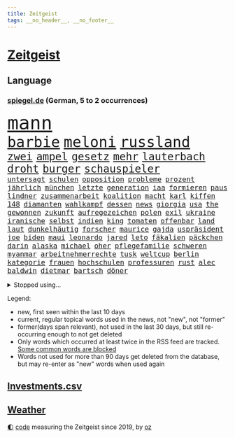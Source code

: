 ```yaml
---
title: Zeitgeist
tags: __no_header__, __no_footer__
---
```


# [Zeitgeist](https://oliz.io/zeitgeist/)

## Language

<h3><a href="https://www.spiegel.de" target="_blank">spiegel.de</a> (German, 5 to 2 occurrences)</h3>
<p style="font-family:monospace">
<span style="font-size:32pt"><a href="news_links.html#mann" class="current">mann</a></span>
<br>
<span style="font-size:25pt"><a href="news_links.html#barbie" class="current">barbie</a></span>
<span style="font-size:25pt"><a href="news_links.html#meloni" class="current">meloni</a></span>
<span style="font-size:25pt"><a href="news_links.html#russland" class="current">russland</a></span>
<br>
<span style="font-size:18pt"><a href="news_links.html#zwei" class="current">zwei</a></span>
<span style="font-size:18pt"><a href="news_links.html#ampel" class="current">ampel</a></span>
<span style="font-size:18pt"><a href="news_links.html#gesetz" class="current">gesetz</a></span>
<span style="font-size:18pt"><a href="news_links.html#mehr" class="current">mehr</a></span>
<span style="font-size:18pt"><a href="news_links.html#lauterbach" class="current">lauterbach</a></span>
<span style="font-size:18pt"><a href="news_links.html#droht" class="current">droht</a></span>
<span style="font-size:18pt"><a href="news_links.html#burger" class="current">burger</a></span>
<span style="font-size:18pt"><a href="news_links.html#schauspieler" class="current">schauspieler</a></span>
<br>
<span style="font-size:12pt"><a href="news_links.html#untersagt" class="current">untersagt</a></span>
<span style="font-size:12pt"><a href="news_links.html#schulen" class="current">schulen</a></span>
<span style="font-size:12pt"><a href="news_links.html#opposition" class="current">opposition</a></span>
<span style="font-size:12pt"><a href="news_links.html#probleme" class="current">probleme</a></span>
<span style="font-size:12pt"><a href="news_links.html#prozent" class="current">prozent</a></span>
<span style="font-size:12pt"><a href="news_links.html#jährlich" class="current">jährlich</a></span>
<span style="font-size:12pt"><a href="news_links.html#münchen" class="current">münchen</a></span>
<span style="font-size:12pt"><a href="news_links.html#letzte" class="current">letzte</a></span>
<span style="font-size:12pt"><a href="news_links.html#generation" class="current">generation</a></span>
<span style="font-size:12pt"><a href="news_links.html#iaa" class="new">iaa</a></span>
<span style="font-size:12pt"><a href="news_links.html#formieren" class="new">formieren</a></span>
<span style="font-size:12pt"><a href="news_links.html#paus" class="current">paus</a></span>
<span style="font-size:12pt"><a href="news_links.html#lindner" class="current">lindner</a></span>
<span style="font-size:12pt"><a href="news_links.html#zusammenarbeit" class="current">zusammenarbeit</a></span>
<span style="font-size:12pt"><a href="news_links.html#koalition" class="current">koalition</a></span>
<span style="font-size:12pt"><a href="news_links.html#macht" class="current">macht</a></span>
<span style="font-size:12pt"><a href="news_links.html#karl" class="current">karl</a></span>
<span style="font-size:12pt"><a href="news_links.html#kiffen" class="current">kiffen</a></span>
<span style="font-size:12pt"><a href="news_links.html#148" class="current">148</a></span>
<span style="font-size:12pt"><a href="news_links.html#diamanten" class="current">diamanten</a></span>
<span style="font-size:12pt"><a href="news_links.html#wahlkampf" class="current">wahlkampf</a></span>
<span style="font-size:12pt"><a href="news_links.html#dessen" class="current">dessen</a></span>
<span style="font-size:12pt"><a href="news_links.html#news" class="current">news</a></span>
<span style="font-size:12pt"><a href="news_links.html#giorgia" class="current">giorgia</a></span>
<span style="font-size:12pt"><a href="news_links.html#usa" class="current">usa</a></span>
<span style="font-size:12pt"><a href="news_links.html#the" class="current">the</a></span>
<span style="font-size:12pt"><a href="news_links.html#gewonnen" class="current">gewonnen</a></span>
<span style="font-size:12pt"><a href="news_links.html#zukunft" class="current">zukunft</a></span>
<span style="font-size:12pt"><a href="news_links.html#aufregezeichen" class="new">aufregezeichen</a></span>
<span style="font-size:12pt"><a href="news_links.html#polen" class="current">polen</a></span>
<span style="font-size:12pt"><a href="news_links.html#exil" class="current">exil</a></span>
<span style="font-size:12pt"><a href="news_links.html#ukraine" class="current">ukraine</a></span>
<span style="font-size:12pt"><a href="news_links.html#iranische" class="current">iranische</a></span>
<span style="font-size:12pt"><a href="news_links.html#selbst" class="current">selbst</a></span>
<span style="font-size:12pt"><a href="news_links.html#indien" class="current">indien</a></span>
<span style="font-size:12pt"><a href="news_links.html#king" class="current">king</a></span>
<span style="font-size:12pt"><a href="news_links.html#tomaten" class="current">tomaten</a></span>
<span style="font-size:12pt"><a href="news_links.html#offenbar" class="current">offenbar</a></span>
<span style="font-size:12pt"><a href="news_links.html#land" class="current">land</a></span>
<span style="font-size:12pt"><a href="news_links.html#laut" class="current">laut</a></span>
<span style="font-size:12pt"><a href="news_links.html#dunkelhäutig" class="new">dunkelhäutig</a></span>
<span style="font-size:12pt"><a href="news_links.html#forscher" class="current">forscher</a></span>
<span style="font-size:12pt"><a href="news_links.html#maurice" class="current">maurice</a></span>
<span style="font-size:12pt"><a href="news_links.html#gajda" class="new">gajda</a></span>
<span style="font-size:12pt"><a href="news_links.html#uspräsident" class="current">uspräsident</a></span>
<span style="font-size:12pt"><a href="news_links.html#joe" class="current">joe</a></span>
<span style="font-size:12pt"><a href="news_links.html#biden" class="current">biden</a></span>
<span style="font-size:12pt"><a href="news_links.html#maui" class="new">maui</a></span>
<span style="font-size:12pt"><a href="news_links.html#leonardo" class="current">leonardo</a></span>
<span style="font-size:12pt"><a href="news_links.html#jared" class="new">jared</a></span>
<span style="font-size:12pt"><a href="news_links.html#leto" class="new">leto</a></span>
<span style="font-size:12pt"><a href="news_links.html#fäkalien" class="new">fäkalien</a></span>
<span style="font-size:12pt"><a href="news_links.html#päckchen" class="current">päckchen</a></span>
<span style="font-size:12pt"><a href="news_links.html#darin" class="current">darin</a></span>
<span style="font-size:12pt"><a href="news_links.html#alaska" class="new">alaska</a></span>
<span style="font-size:12pt"><a href="news_links.html#michael" class="current">michael</a></span>
<span style="font-size:12pt"><a href="news_links.html#oher" class="new">oher</a></span>
<span style="font-size:12pt"><a href="news_links.html#pflegefamilie" class="new">pflegefamilie</a></span>
<span style="font-size:12pt"><a href="news_links.html#schweren" class="current">schweren</a></span>
<span style="font-size:12pt"><a href="news_links.html#myanmar" class="current">myanmar</a></span>
<span style="font-size:12pt"><a href="news_links.html#arbeitnehmerrechte" class="new">arbeitnehmerrechte</a></span>
<span style="font-size:12pt"><a href="news_links.html#tusk" class="current">tusk</a></span>
<span style="font-size:12pt"><a href="news_links.html#weltcup" class="current">weltcup</a></span>
<span style="font-size:12pt"><a href="news_links.html#berlin" class="current">berlin</a></span>
<span style="font-size:12pt"><a href="news_links.html#kategorie" class="current">kategorie</a></span>
<span style="font-size:12pt"><a href="news_links.html#frauen" class="current">frauen</a></span>
<span style="font-size:12pt"><a href="news_links.html#hochschulen" class="current">hochschulen</a></span>
<span style="font-size:12pt"><a href="news_links.html#professuren" class="new">professuren</a></span>
<span style="font-size:12pt"><a href="news_links.html#rust" class="current">rust</a></span>
<span style="font-size:12pt"><a href="news_links.html#alec" class="new">alec</a></span>
<span style="font-size:12pt"><a href="news_links.html#baldwin" class="new">baldwin</a></span>
<span style="font-size:12pt"><a href="news_links.html#dietmar" class="current">dietmar</a></span>
<span style="font-size:12pt"><a href="news_links.html#bartsch" class="current">bartsch</a></span>
<span style="font-size:12pt"><a href="news_links.html#döner" class="new">döner</a></span>
</p>
<details>
<summary>Stopped using...</summary>
<p class="former" style="font-size:12pt">
entscheidungen(1028) scheinen(1028) serie(1028) steigenden(1028) zuschauer(1028) protestiert(1027) arsenal(1026) berichte(1026) geboten(1026) genannt(1026) kapitän(1026) landtag(1026) bundesländern(1025) geeinigt(1025) is(1025) johnson(1025) pressekonferenz(1025) programm(1025) verteilt(1025) angeblichen(1024) angesichts(1024) entschuldigt(1024) generalsekretär(1024) juden(1024) tests(1024) ausschreitungen(1023) bemüht(1023) jens(1023) landkreis(1023) minderheit(1023) passieren(1023) regel(1023) beschäftigten(1022) hinweisen(1022) ifoinstitut(1022) krankenhäuser(1022) oberbürgermeister(1022) reduziert(1022) schiedsrichter(1022) strengere(1022) anschlag(1021) entwicklungen(1021) hintergründe(1021) kündigte(1021) moderne(1021) präsidentschaftswahl(1021) standort(1021) syrien(1021) bundespräsident(1020) gegenseitig(1020) priester(1020) steinmeier(1020) verunglückt(1020) zusammenhang(1020) demokraten(1019) löste(1019) menschenleben(1019) standen(1019) brauchte(1018) entlassung(1018) gewaltige(1018) punkten(1018) sicherheitsbehörden(1018) smartphone(1018) wirkt(1018) zurzeit(1018) ankündigung(1017) davor(1017) dementiert(1017) bereiten(1016) keller(1016) schritte(1016) ungarns(1016) ursachen(1016) überrascht(1016) trennt(1015) meinem(1014) normalität(1014) philipp(1014) studien(1014) organisation(1013) saarland(1013) sowie(1013) bundesstaat(1012) medikamente(1012) verspielt(1012) auftrag(1011) bewegen(1011) null(1011) regiert(1011) reiste(1011) form(1010) mode(1010) rollen(1010) europäischer(1009) 600(1008) genauso(1008) gold(1008) klimaschutz(1008) beteiligung(1007) potsdam(1007) verbessert(1006) spanische(1005) berühmten(1004) monats(1004) skeptisch(1004) frankwalter(1003) gesamten(1003) vorn(1003) gemeinsames(1001) eigenes(1000) hoffnungen(1000) unzufrieden(1000) landet(998) fan(996) apps(995) fortsetzung(994) insolvenz(994) gehörte(993) kassieren(993) abhängig(992) aufgabe(989) rechtsstreit(989) provoziert(987) spannend(987) gerieten(986) iranischen(984) besteht(983) vorläufig(983) grüner(978) konzert(977) elizabeth(974) günther(974) sogenannten(974) empfangen(973) erhebliche(969) wetterdienst(941) autobahnen(886) günstig(874) verlag(833) stoltenberg(826) 38(796) verdi(766) irre(755) ohnehin(753) mächtigen(746) bundesrat(742) zugestimmt(736) fluten(728) beeinträchtigt(723) funktionen(705) hoffenheim(698) nachmittag(686) 2025(685) erreichte(684) bestätigte(681) ampelkoalition(680) fehlender(674) einigt(669) anton(664) demo(664) abschreckung(661) bekräftigt(660) verständigt(650) hofreiter(649) größtem(642) zeitpunkt(642) 41(641) feiertag(634) härte(633) tödlichem(629) schusswaffen(617) promis(604) tradition(603) stephen(602) außenministerium(600) innenministerin(599) schloss(595) 87(592) verschiedenen(592) helikopter(550) klingen(544) einheiten(543) filmemacher(543) 49(541) fake(541) flughäfen(536) umfragen(534) betrugs(522) 19jährige(521) bill(521) zugenommen(509) profitierte(507) arbeitsbedingungen(502) beschuldigten(502) kremltruppen(497) finnische(496) mariupol(493) koch(490) hochrangige(489) natobeitritt(485) fox(480) humor(473) zuschauern(469) gäbe(457) export(453) jesus(451) verärgert(450) usschauspieler(446) lustig(445) konzerte(442) bedingung(434) mordfall(432) fire(431) debattiert(430) ausgebaut(428) angeschlagenen(426) ausgezahlt(424) reporterin(424) empfehlungen(423) japanische(422) titelverteidiger(422) anhaltende(421) galten(421) anwältin(420) exmann(420) leopardpanzer(420) iii(418) yorks(413) therapien(412) prompt(411) valley(409) attraktiver(407) sahen(406) zulassung(402) plädieren(401) alzheimer(397) setzten(396) versorgen(395) braun(394) bundeskartellamt(394) deutsch(394) beteuert(393) großeltern(388) berlinneukölln(386) kilo(386) olympiasieger(383) solches(383) völker(380) verstanden(379) ähnlichen(378) 2040(375) 2008(374) offenlegen(365) wärmepumpen(362) bürgergeld(360) schlimmeres(360) rbb(357) protestbewegung(356) heizung(355) demonstration(353) leopard2panzer(351) okay(351) streiks(351) einladung(348) strenge(348) raten(346) marken(343) herunter(342) heikle(340) töne(337) biografie(336) atomkraftwerk(335) nackt(335) vergisst(335) wenigstens(334) unruhen(332) finnen(329) zutritt(329) talkshow(328) zurückkehren(328) kita(327) gratis(325) beton(321) rassistischer(321) ausgestattet(319) durchaus(319) unbeantwortet(317) luftangriff(316) juristische(315) vaters(314) sechsten(311) zusage(308) einsamkeit(307) irland(307) rückschlägen(305) gerecht(303) krawalle(303) windsor(302) lakers(299) rechtlichen(299) härtesten(296) langes(295) verhelfen(295) kommissar(294) freundschaft(293) abgestimmt(290) freiem(289) geheimdokumente(288) jauch(287) übergewicht(287) cyberangriff(281) absolviert(280) taucher(280) desinformation(276) autorinnen(275) bedrohungen(275) missionen(275) umfassende(274) verehrt(273) beantragen(271) eric(271) beratung(269) aneinander(266) fängt(264) geschmack(264) armin(261) flugabwehr(261) krankenhausreform(259) ausgemacht(256) trotzen(256) herrmann(255) jets(254) redet(254) renner(254) finanzaufsicht(253) reißen(253) abbauen(252) basf(252) staates(251) berühmteste(249) klimaproteste(247) meisterschaft(245) monatelangen(244) stimmten(244) group(242) häufen(242) technologien(242) migrationspolitik(241) gipfeltreffen(240) schränken(240) streben(239) fenster(238) vorverkauf(238) bemängeln(235) check(235) steigern(235) gelsenkirchen(234) unfalls(234) muster(232) trauern(232) besitzen(230) erstickt(230) hauses(230) duda(229) dunkelheit(226) exportieren(226) kontrollen(226) streitigkeiten(226) warnstreik(226) begleitung(225) mühsam(224) verschafft(224) entsprechendes(223) spiegelredakteur(223) leblos(222) handelspartner(221) belgier(220) chefredakteur(220) pfarrer(220) evg(219) unglaublich(219) heimische(216) peinlich(214) kohlendioxid(213) polizeigewalt(212) redaktion(212) reichsbürger(212) verdreifacht(212) gebet(211) aufgefallen(210) betreffen(210) hoffentlich(209) reederei(209) krawallen(208) guardian(207) mitgliedschaft(207) nepal(207) erfolgreiche(206) nizza(206) staatsgebiet(206) gängige(205) ignorieren(205) festivals(204) einträge(203) solcher(203) batic(202) bibel(202) leitmayr(202) tanzt(201) landrat(200) mythos(200) symptome(199) applaus(198) flugverkehr(198) emotionale(197) gedenken(197) ablauf(195) elektrische(194) leistungen(194) veröffentlichten(194) demonstrierten(193) heiligen(193) freier(192) geldbuße(192) geschäftsmann(192) entlang(191) 31jährige(190) rivale(190) ausfindig(189) bewahren(189) repariert(189) springer(189) verdächtigt(189) minderjährige(188) aufklären(187) miete(187) umweltschutz(187) waldbrand(187) abheben(186) republikanische(186) office(185) totes(185) bohlen(184) elena(184) gewaltsame(184) unosicherheitsrat(184) bremst(183) wiederzufinden(182) hoffe(181) ma(181) schwache(180) geschult(179) zwang(179) akt(178) nötigung(178) sätze(178) überschreiten(178) dfl(177) weimar(177) finnlands(176) natomitglied(176) schweres(176) bundesweiten(175) fukushima(175) janet(175) polizeiangaben(175) yellen(175) filmen(174) selfie(174) ambitionen(173) kilometern(173) jubelten(172) tarifverhandlungen(172) paket(171) döpfner(168) streitgespräch(168) traurig(167) elch(165) nordwesten(165) generalstaatsanwältin(164) reisten(164) junior(163) ausgleich(162) beilegen(162) stillstand(161) fraglich(160) pfannkuchen(160) stärkt(160) ankündigt(159) detail(157) on(156) tourist(156) parade(155) ham(154) arbeitskampf(153) briefkasten(153) ss(153) grüßen(152) joggen(152) verursachen(152) betrieblichen(151) umstellung(151) ehrgeizige(150) fahrern(150) komplizen(150) notwehr(150) marina(149) meeresspiegel(149) objekt(149) langweilig(148) tattoo(147) aufschluss(146) kapstadt(146) schwangerschaftsabbrüche(146) ankommen(145) flugsicherung(145) wang(145) yi(145) ökonomin(145) flutkatastrophe(144) ostdeutschen(144) basketball(143) römisches(143) tennisprofi(143) reichelt(141) ulrike(141) bedrohen(140) nairobi(139) zukünftig(139) fließen(138) kreativ(138) hof(137) mecklenburgvorpommerns(137) erholen(136) jesse(136) beweismittel(135) hausbesitzer(135) kreuz(135) therapiesitzung(135) bevorstehenden(134) umweltverbände(134) ölraffinerie(134) chappatte(133) natomitgliedschaft(133) sky(133) slowakei(133) gekonnt(132) vergiftung(132) beschränken(131) jakarta(131) prioritäten(131) wettrennen(131) it(130) koma(130) spektakulärer(130) downing(129) herausgabe(129) regulierung(128) kartellamt(127) sprengungen(127) wach(127) nablus(126) verursachte(126) wärmewende(126) urteilte(125) arbeitskräfte(124) machtdemonstration(124) nordrheinwestfälischen(124) rechnungshof(124) wasserwerfer(124) nutze(123) heutige(122) verhinderte(122) überflutungen(122) absatz(121) mails(121) abholen(120) aufteilung(120) gedulden(120) musikalisch(120) robin(120) bundeskriminalamt(119) daniil(119) 88(118) holland(118) kollidiert(118) wappnen(118) antiken(117) brachten(117) professionelle(117) deutliches(116) fußballern(115) spdkanzler(115) duschen(114) gestimmt(114) kader(114) ausbilder(113) beziehen(113) erteilen(113) fallengelassen(113) fantasie(113) national(113) produkt(113) angeschlagene(112) misstrauensvotum(112) chinapolitik(111) eilantrag(109) empfinden(109) holger(109) prozessen(109) wahnvorstellungen(109) vorausgesetzt(108) adhs(107) leak(107) wahlberechtigte(107) erdogan(106) gendersprache(106) italiener(106) kontern(106) freizeitpark(105) mittendrin(105) prekären(105) übergriff(105) hoeneß(104) linkenchef(104) konrad(103) stuft(103) ökosysteme(103) östlichen(103) dienstleister(102) münchens(102) weltbevölkerung(102) gewusst(101) tanken(101) 125(100) erwartete(100) kennedy(100) vermelden(100) birgt(99) fisch(99) kinderarmut(99) lunge(99) rechtspopulistischen(98) straßburg(98) turin(98) 59jährigen(97) christen(97) feststehen(97) konzentration(97) rechtsextrem(97) verdanken(96) ausgehen(95) constantin(95) niedergestochen(95) sichere(95) zuneigung(94) 180(93) ermutigt(93) horror(93) tageszeitung(93) court(92) existiert(92) großrazzia(92) medikament(92) nachts(92) abi(91) geldautomaten(91) kolosseum(91) niedrigsten(91) albernheit(90) kettensägen(90) hirntot(89) beschmiert(88) betrügerbande(88) bewahrt(88) bvbspieler(88) herausfordernd(88) mathias(88) schäfer(88) verunstaltet(88) bka(87) forces(87) gebucht(87) gouverneurin(87) rapid(87) support(87) erlangen(86) erläutert(86) erpresser(86) h(86) hessens(86) kanzlei(86) privatermittler(86) uli(86) umkrempeln(86) zimmermann(86) blau(85) diebstahl(85) geburtstagsparty(85) kühler(85) rückzahlung(85) serien(85) sudanesischen(85) verzückt(85) frontscheibe(84) polizeiinspekteur(84) spielabbruch(84) todesfällen(84) kaliforniens(82) lehrt(82) leslie(82) pioneer(82) reparaturzentrum(82) rettungsmission(82) rice(82) stöhnen(82) weltruhm(82) durchsetzt(81) einschüchtern(81) schirach(81) vergiften(81) überschwemmen(81) überspringen(81) berechnung(80) berühmtesten(80) mittäter(80) südkoreas(80) versprecher(80) erbittert(79) girls(79) massenprotesten(79) verständlich(79) vilnius(79) weitreichende(79) 260(78) arabischen(78) dazugelernt(78) fiebertraum(78) genditzki(78) triumphieren(78) byd(77) gegenschlag(77) litauens(77) lukrativen(77) missverhältnis(77) tätigkeit(77) zahlungsunfähigkeit(77) filmbranche(76) geschwindigkeit(76) gosens(76) kleben(76) landtagswahlen(76) meistertrainer(76) sektenführer(76) verrücktes(76) vorstandsboss(76) anhieb(75) imam(75) loud(75) maik(75) rückeroberung(75) familienunternehmens(74) filmstudios(74) gewalttätigen(74) high(74) ios(74) lake(74) sheffield(74) störten(74) adele(73) alkoholisiert(73) bildungsminister(73) datenleck(73) dominierten(73) ereignis(73) exbürgermeister(73) spaziergänger(73) gegenständen(72) meisterfeier(72) zwischendurch(72) brandbrief(71) eingeschläfert(71) minimieren(71) schiefgehen(71) sparkassen(71) sprints(71) beteiligte(70) diskutierten(70) frontflügel(70) gewollt(70) mangelware(70) schuldigen(70) tiebreak(70) vice(70) forbes(69) plate(69) sexualstraftäter(69) taktik(69) todesfälle(69) aggressiven(68) mehreinnahmen(68) passwort(68) ranghohen(68) trauriger(68) tübinger(68) verlockend(68) drähte(67) einstufung(67) erinnerten(67) ethnischen(67) light(67) perlt(67) rezeptfreie(67) tauscht(67) dschenin(66) kibildern(66) raschen(66) stopfen(66) strafverfolger(66) ungehalten(66) 9(65) auftritts(65) brutalen(65) dämpft(65) gunst(65) laschet(65) steigender(65) terrorverdächtige(65) 39jähriger(64) establishment(64) gewähren(64) memoiren(64) überflutete(64) leonie(63) tätige(63) verfassung(63) 60000(62) ausraster(62) bedrängt(62) bergdorf(62) fotostrecke(62) jugendorganisationen(62) lasten(62) rocky(62) staatsfernsehen(62) adeyemi(61) bafög(61) ballermann(61) beliebteste(61) exekutiert(61) härteres(61) karim(61) lachen(61) lustige(61) soldatinnen(61) dramatik(60) evpchef(60) gegenmittel(60) shell(60) teneriffa(60) ungestüm(60) versorgungskrise(60) versöhnliche(60) geknüpft(59) knast(59) luis(59) rattengift(59) waffenpaket(59) heat(58) insolvenzverwalter(58) kalkuliert(58) matteo(58) münchentatort(58) niederzulegen(58) co₂deponien(57) exnationalspieler(57) kassenärztlichen(57) sachschäden(57) schützenpanzer(57) selbstständig(57) verunglimpft(57) waffenstillstand(57) bodyguard(56) übte(56) 2006(55) ordner(55) schub(55) treu(55) unstimmigkeiten(55) ämtern(55) abfall(54) blockierte(54) bundesministerien(54) hoffnungslosigkeit(54) vereinbart(54) verstrickungen(54) murphy(53) playoffaus(53) styles(53) this(53) 77(52) erlangte(52) literarisches(52) prozessbeginn(52) römer(52) tonnenweise(52) allan(51) deutschsprachige(51) nachweis(51) textilien(51) wuchs(51) abenteuer(50) diktaturen(50) erpressen(50) fataler(50) lands(50) ressorts(50) titelverteidigung(50) vorsitzender(50) zulasten(50) 67(49) betrügern(49) erfahrene(49) geheimdiensten(49) gelaufen(49) kaltgestellt(49) logik(49) amini(48) geburtstagsgesellschaft(48) jina(48) mahsa(48) bremse(47) cavendish(47) kiboom(47) mondlandung(47) seins(47) studios(47) untersuchungskommission(47) urteile(47) wanderten(47) lebensunterhalt(46) ngos(46) sinkenden(46) wirtschaftsforscher(46) erkennt(45) eroberte(45) sympathisch(45) tiefseebergbau(45) aufsteigen(44) auswärtigen(44) dunkelziffer(44) exverkehrsminister(44) falsches(44) rico(44) sechster(44) stirn(44) sätzen(44) fäuste(43) geschehnisse(43) jannik(43) protestierende(43) sinner(43) amerikanern(42) kosovarische(42) segelflugzeug(42) teilnehmern(42) albin(41) bezahlte(41) eiskalt(41) enttäuschungen(41) eurofighter(41) kurti(41) melle(41) rammsteinkonzert(41) tarifverträge(41) zuliebe(41) 53jähriger(40) dokumentenaffäre(40) innern(40) leidtragende(40) nikolaus(40) schirdewan(40) versammlung(40) weltberühmt(40) 4700(39) geforderten(39) kadyrow(39) milan(39) nordamerikanischen(39) poster(39) regierungsdokumente(39) rekordhitze(39) rybakina(39) singlecharts(39) stonehenge(39) ungefähr(39) wiesen(39) beach(38) bergsteigerin(38) bewegende(38) kirevolution(38) liv(38) plastiksäcke(38) überfluteten(38) andreeva(37) aryna(37) belarussin(37) helene(37) mirra(37) olympiastadion(37) sabalenka(37) stellvertretende(37) tschechin(37) zielscheibe(37) ölkonzerne(37) cat(36) helen(36) omaha(36) plante(36) progressiv(36) regenbogenflaggen(36) vorne(36) kostenlose(35) milliardenschweren(35) reparaturen(35) rising(35) schleppend(35) fäden(34) lärmen(34) polizeigewahrsam(34) auflösung(33) bewerberfeld(33) eroberten(33) katamaran(33) metachef(33) ungeahnte(33) werkelt(33) ausgeschöpft(32) declan(32) emirate(32) erodieren(32) favoritin(32) hügel(32) kzhäftlinge(32) müllvermeidung(32) tumulte(32) verdonnert(32) chemie(31) fortsetzt(31) iga(31) poltert(31) stellplätze(31) widerlegt(31) świątek(31) diebesbande(30) kupferhersteller(30) langjährigen(30) sozialdemokrat(30) verholfen(30) verlusten(30) vorschlagen(30) 1971(29) anderthalb(29) beitreten(29) buhlen(29) chinastrategie(29) gießen(29) niedriger(29) stellenabbau(29) aufzusetzen(28) easyjet(28) landkreise(28) polizistinnen(28) sonnencreme(28) weltkulturerbe(28) abgeschwächt(27) angelaufen(27) costners(27) dreitägige(27) d’azur(27) freikommen(27) hubert(27) locker(27) natogipfel(27) drehbuch(26) gelb(26) natostaaten(26) oecdstudie(26) scheidungskrieg(26) spiegelt(26) übertrieben(26) abhängigkeiten(25) bergsturz(25) börsengang(25) fleck(25) herunterzuspielen(25) hetzt(25) irlands(25) prägte(25) rolling(25) rsfmiliz(25) verunsicherung(25) warnungen(25) weisen(25) aussuchen(24) errechnet(24) flieger(24) raucher(24) wettbewerber(24) hurkacz(23) meines(23) netze(23) produzenten(23) radwege(23) senats(23) unhöflich(23) beitrittseinladung(22) beworben(22) fertiger(22) freiwasserschwimmer(22) klimaschädlichen(22) militärbündnis(22) radweg(22) symptomen(22) wimbledon(22) architekten(21) benötigten(21) genehmigung(21) hochgradig(21) luftverteidigung(21) prigoschins(21) tätigkeiten(21) wagnerkämpfer(21) zulieferer(21) abgeworben(20) android(20) holten(20) händen(20) investition(20) modernes(20) nannten(20) randale(20) randalierende(20) rentnerinnen(20) selbstoptimierung(20) wagneraufstand(20) zäsur(20) chemiekonzern(19) datenlecks(19) dumme(19) kanaren(19) meeresboden(19) schleswigholsteinische(19) wmtest(19) zusammengestellt(19) überschwemmt(19) barker(18) kourtney(18) travis(18) verkaufte(18) vermeidbare(18) belohnen(17) messern(17) nationalkonservativen(17) schweinfurt(17) studienfinanzierung(17) 32000(16) afdhöhenflug(16) berücksichtigen(16) dehydrierung(16) parteifreunde(16) popstars(16) clemens(15) fuest(15) ifopräsident(15) ralph(15) rapperin(15) reiseziele(15) schadstoffen(15) befragen(14) feindbild(14) oberbefehlshaber(14) surowikin(14) untreue(14) verlieben(14) dänische(13) feuchte(13) komisch(13) massencrash(13) hitzebedingte(12) ladesäule(12) meetings(12) raste(12) unzufriedenheit(12) verschreiben(12) böschung(11) limits(11) mdr(11) palästinensischen(11) toptalente(11)
</p>
</details>
<p>Legend:
<ul>
<li><span class="new">new</span>, first seen within the last 10 days</li>
<li><span class="current">current</span>, regular topical words used in the news, not "new", not "former"</li>
<li><span class="former">former(days span relevant)</span>, not used in the last 30 days, but still re-occurring enough to not get deleted</li>
<li>Only words which occurred at least twice in the RSS feed are tracked. <a href="language/filters.py">Some common words are blocked</a></li>
<li>Words not used for more than 90 days get deleted from the database, but may re-enter as "new" words when used again</li>
</ul>
</p>

## [Investments](investments.html)[.csv](investments.csv)

## [Weather](weather.html)

<footer>
<a href="javascript:toggleTheme()" class="nav">🌓</a>
<a href="https://github.com/ooz/zeitgeist">code</a> measuring the Zeitgeist since 2019, by <a href="https://oliz.io">oz</a>
</footer>
